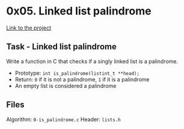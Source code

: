 # 0x05. Linked list palindrome
[Link to the project](https://intranet.hbtn.io/projects/440)

## Task - Linked list palindrome
Write a function in C that checks if a singly linked list is a palindrome.
<ul>
<li>Prototype: <code>int is_palindrome(listint_t **head);</code></li>
<li>Return: <code>0</code> if it is not a palindrome, <code>1</code> if it is a palindrome</li>
<li>An empty list is considered a palindrome</li>
</ul>

## Files
Algorithm: <code>0-is_palindrome.c</code>
Header: <code>lists.h</code>
